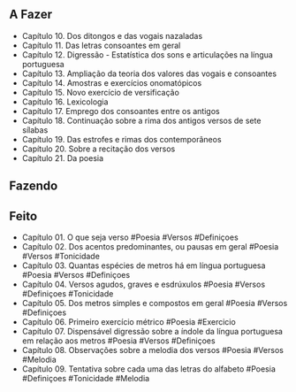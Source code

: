 ## A Fazer
- Capítulo 10. Dos ditongos e das vogais nazaladas  
- Capítulo 11. Das letras consoantes em geral  
- Capítulo 12. Digressão - Estatística dos sons e articulações na língua portuguesa  
- Capítulo 13. Ampliação da teoria dos valores das vogais e consoantes  
- Capítulo 14. Amostras e exercícios onomatópicos  
- Capítulo 15. Novo exercício de versificação  
- Capítulo 16. Lexicologia  
- Capítulo 17. Emprego dos consoantes entre os antigos  
- Capítulo 18. Continuação sobre a rima dos antigos versos de sete sílabas  
- Capítulo 19. Das estrofes e rimas dos contemporâneos  
- Capítulo 20. Sobre a recitação dos versos  
- Capítulo 21. Da poesia  

## Fazendo

## Feito
- Capítulo 01. O  que  seja verso #Poesia #Versos #Definiçoes  
- Capítulo 02. Dos acentos predominantes, ou pausas em geral #Poesia #Versos #Tonicidade  
- Capítulo 03. Quantas espécies de metros há em língua portuguesa #Poesia #Versos #Definiçoes  
- Capítulo 04. Versos  agudos,  graves  e  esdrúxulos #Poesia #Versos #Definiçoes #Tonicidade  
- Capítulo 05. Dos  metros  simples  e  compostos  em geral #Poesia #Versos #Definiçoes  
- Capítulo 06. Primeiro exercício métrico #Poesia #Exercicio  
- Capítulo 07. Dispensável digressão sobre a índole da língua portuguesa em relação aos metros #Poesia #Versos #Definiçoes  
- Capítulo 08. Observações sobre a melodia dos versos #Poesia #Versos #Melodia  
- Capítulo 09. Tentativa sobre cada uma das letras do alfabeto #Poesia #Definiçoes #Tonicidade #Melodia  